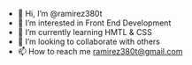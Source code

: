 - 👋 Hi, I’m @ramirez380t
- 👀 I’m interested in Front End Development 
- 🌱 I’m currently learning HMTL & CSS
- 💞️ I’m looking to collaborate with others
- 📫 How to reach me ramirez380t@gmail.com

<!---
ramirez380t/ramirez380t is a ✨ special ✨ repository because its `README.md` (this file) appears on your GitHub profile.
You can click the Preview link to take a look at your changes.
--->
